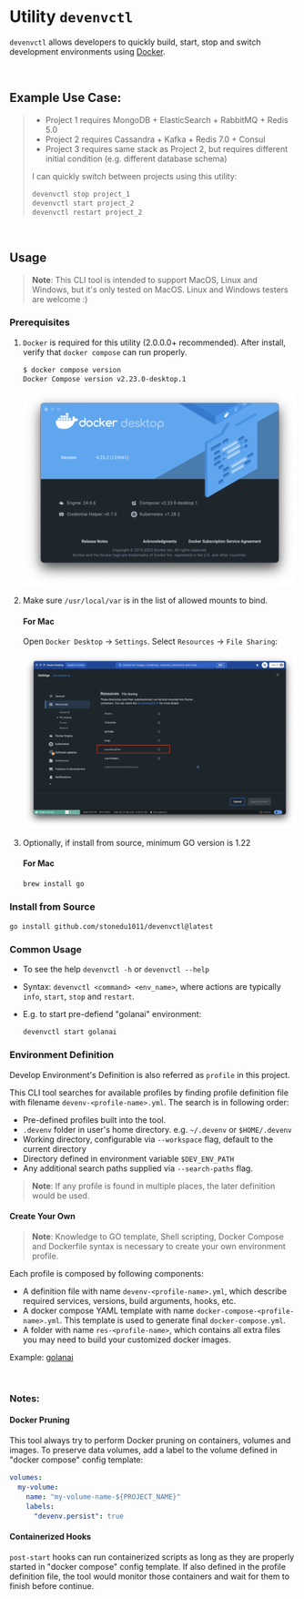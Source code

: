 # Utility `devenvctl`

`devenvctl` allows developers to quickly build, start, stop and switch development environments using [Docker](https://www.docker.com/). 

<br>

## Example Use Case:

>   - Project 1 requires MongoDB + ElasticSearch + RabbitMQ + Redis 5.0
>   - Project 2 requires Cassandra + Kafka + Redis 7.0 + Consul
>   - Project 3 requires same stack as Project 2, but requires different initial condition (e.g. different database schema)
>
> I can quickly switch between projects using this utility: 
> 
> ```
> devenvctl stop project_1 
> devenvctl start project_2
> devenvctl restart project_2
> ```

<br>

## Usage

> **Note**: This CLI tool is intended to support MacOS, Linux and Windows, but it's only tested on MacOS. Linux and Windows testers are welcome :)

### Prerequisites

1. `Docker` is required for this utility (2.0.0.0+ recommended). After install, verify that `docker compose` can run properly.

    ```shell
    $ docker compose version
    Docker Compose version v2.23.0-desktop.1
    ```
    
    ![recommended Docker for Mac version](docs/res/devenvctl-f1.png "About Docker for Mac")

2. Make sure `/usr/local/var` is in the list of allowed mounts to bind.
   
   #### For Mac
   Open `Docker Desktop` -> `Settings`. Select `Resources` -> `File Sharing`:

    ![configure bindable folders](docs/res/devenvctl-f2.png "File Sharing")

3. Optionally, if install from source, minimum GO version is 1.22  

    #### For Mac
    ```shell
    brew install go
    ```

### Install from Source

```shell
go install github.com/stonedu1011/devenvctl@latest
```

### Common Usage 

- To see the help `devenvctl -h` or `devenvctl --help`

- Syntax: `devenvctl <command> <env_name>`, where actions are typically `info`, `start`, `stop` and `restart`. 
    
- E.g. to start pre-defiend "golanai" environment: 

  ```
  devenvctl start golanai
  ```

### Environment Definition

Develop Environment's Definition is also referred as `profile` in this project.

This CLI tool searches for available profiles by finding profile definition file with filename `devenv-<profile-name>.yml`. The search is in following order:

- Pre-defined profiles built into the tool.
- `.devenv` folder in user's home directory. e.g. `~/.devenv` or `$HOME/.devenv`
- Working directory, configurable via `--workspace` flag, default to the current directory
- Directory defined in environment variable `$DEV_ENV_PATH`
- Any additional search paths supplied via `--search-paths` flag.

> **Note**: If any profile is found in multiple places, the later definition would be used. 

#### Create Your Own

> **Note**: Knowledge to GO template, Shell scripting, Docker Compose and Dockerfile syntax is necessary to create your own environment profile.

Each profile is composed by following components:

- A definition file with name `devenv-<profile-name>.yml`, which describe required services, versions, build arguments, hooks, etc.
- A docker compose YAML template with name `docker-compose-<profile-name>.yml`. This template is used to generate final `docker-compose.yml`.
- A folder with name `res-<profile-name>`, which contains all extra files you may need to build your customized docker images.

Example: [golanai](devenv)

<br>

### Notes:

#### Docker Pruning

This tool always try to perform Docker pruning on containers, volumes and images. 
To preserve data volumes, add a label to the volume defined in "docker compose" config template:

```yaml
volumes:
  my-volume:
    name: "my-volume-name-${PROJECT_NAME}"
    labels:
      "devenv.persist": true
```

#### Containerized Hooks

`post-start` hooks can run containerized scripts as long as they are properly started in "docker compose" config template.
If also defined in the profile definition file, the tool would monitor those containers and wait for them to finish before continue.

<br>